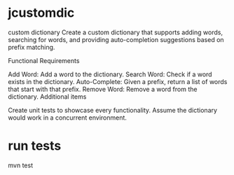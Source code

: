 # jcustomdic
custom dictionary Create a custom dictionary that supports adding words, searching for words, and providing auto-completion suggestions based on prefix matching.

Functional Requirements

Add Word: Add a word to the dictionary. Search Word: Check if a word exists in the dictionary. Auto-Complete: Given a prefix, return a list of words that start with that prefix. Remove Word: Remove a word from the dictionary. Additional items

Create unit tests to showcase every functionality. Assume the dictionary would work in a concurrent environment.
# run tests

mvn test
